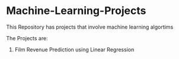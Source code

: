 # Machine-Learning-Projects
This Repository has projects that involve machine learning algortims 

The Projects are:
1) Film Revenue Prediction using Linear Regression
